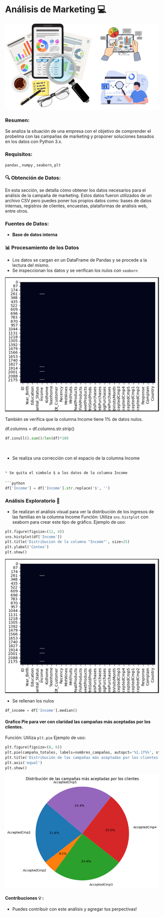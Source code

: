 # Análisis de Marketing 💻
![Imagen marketing](https://github.com/AleDV89/An-lisis_MKT/blob/main/Marketing.png
)
### Resumen:
Se analiza la situación de una empresa con el objetivo de comprender el probelma con las campañas de marketing y proponer soluciones basados en los datos con Python 3.x.

### Requisitos: 

`pandas` , `numpy` , `seaborn`, `plt`

### 🔍 Obtención de Datos:
En esta sección, se detalla cómo obtener los datos necesarios para el análisis de la campaña de marketing. 
Estos datos fueron utilizados de un archivo CSV pero puedes poner tus propios datos como:  bases de datos internas, registros de clientes, encuestas, plataformas de análisis web, entre otros.

### Fuentes de Datos:

- **Base de datos interna**

### 📊 Procesamiento de los Datos
* Los datos se cargan en un DataFrame de Pandas y se procede a la lectura del mismo.
* Se inspeccionan los datos y se verifican los nulos con `seaborn`
  
![Verificar Nulos ](https://github.com/AleDV89/An-lisis_MKT/blob/main/seaborn.png
)

También se verifica que la columna Income tiene 1% de datos nulos.

df.columns = df.columns.str.strip()

```python
df.isnull().sum()/len(df)*100




```
* Se realiza una corrección con el espacio de la columna Income
```python

* Se quita el simbolo $ a los datos de la columna Income

```python
df['Income'] = df['Income'].str.replace('$', '')

```
### Análisis Exploratorio 📝

* Se realizan el  análisis visual para ver la distribución de los ingresos de las familias en la columna Income
Función: Utiliza `sns.histplot` con seaborn para crear este tipo de gráfico.
 Ejemplo de uso:
```python
plt.figure(figsize=(12, 4))
sns.histplot(df['Income'])
plt.title('Distribucion de la columna "Income"', size=25)
plt.ylabel('Conteo')
plt.show()

 ``` 
![Distribucion ](https://github.com/AleDV89/An-lisis_MKT/blob/main/seaborn.png
)

* Se rellenan los nulos
```python
df_income = df['Income'].median()

```
#### Grafico Pie para ver con claridad las campañas más aceptadas por los clientes.
Función: Utiliza `plt.pie`
Ejemplo de uso:
```python
plt.figure(figsize=(8, 6))
plt.pie(campaña_totales, labels=nombres_campañas, autopct='%1.1f%%', startangle=140)
plt.title('Distribución de las campañas más aceptadas por los clientes')
plt.axis('equal') 
plt.show()
```
![pie](https://github.com/AleDV89/An-lisis_MKT/blob/main/.pie.png)

#### Contribuciones 💡 :
* Puedes contribuir con este análisis y agregar tus perpectivas!

